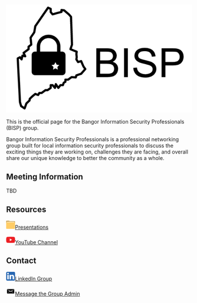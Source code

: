 <img id="logo" src="images/bisp_logo.png">

This is the official page for the Bangor Information Security Professionals (BISP) group. 

Bangor Information Security Professionals is a professional networking group built for local information security professionals to discuss the exciting things they are working on, challenges they are facing, and overall share our unique knowledge to better the community as a whole.

## Meeting Information
TBD

## Resources
<img height="24px" width="24px" src="images/folder_icon_light.png">[Presentations](https://github.com/bangorinfosec/bangorinfosec.github.io/tree/master/resources)

<img height="24px" width="24px" src="images/youtube_logo.png">[YouTube Channel](https://www.youtube.com/channel/UCQI3Gm_gU83WIvzq5pUR_8A)

## Contact
<img height="24px" width="24px" src="images/linkedin_logo.png">[LinkedIn Group](https://www.linkedin.com/groups/7054424)

<img height="24px" width="24px" src="images/email_icon_black.png">[Message the Group Admin](mailto:cory[dot]cavanagh[at]gmail[dot]com) 
